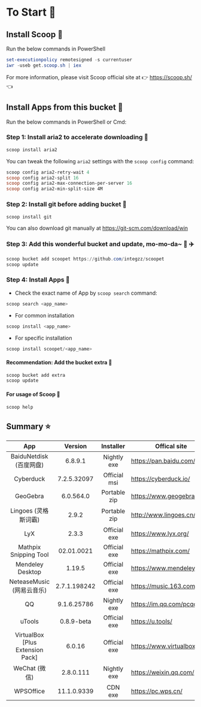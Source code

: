 # To Start 🏃

## Install Scoop 🚴

Run the below commands in PowerShell

``` powershell
set-executionpolicy remotesigned -s currentuser
iwr -useb get.scoop.sh | iex
```

For more information, please visit Scoop official site at 👉 https://scoop.sh/ 👈

## Install Apps from this bucket 🚗

Run the below commands in PowerShell or Cmd:

### Step 1: Install aria2 to accelerate downloading 🚅

```powershell
scoop install aria2
```

You can tweak the following `aria2` settings with the `scoop config` command:

```powershell
scoop config aria2-retry-wait 4
scoop config aria2-split 16
scoop config aria2-max-connection-per-server 16
scoop config aria2-min-split-size 4M
```

### Step 2: Install git before adding bucket 🎫

```powershell
scoop install git
```

You can also download git manually at https://git-scm.com/download/win

### Step 3: Add this wonderful bucket and update, mo-mo-da~ 💋 ✈️

```powershell
scoop bucket add scoopet https://github.com/integzz/scoopet
scoop update
```

###  Step 4: Install Apps 🚀

- Check the exact name of App by `scoop search` command:

```powershell
scoop search <app_name>
```

- For common installation

``` powershell
scoop install <app_name>
```

- For specific installation

```powershell
scoop install scoopet/<app_name>
```

#### Recommendation: Add the bucket extra 💯

``` powershell
scoop bucket add extra
scoop update
```

#### For usage of Scoop 📖

```powershell
scoop help
```

## Summary ⭐️

|               App                |   Version    |  Installer   | Offical site                |
| :------------------------------: | :----------: | :----------: | --------------------------- |
|     BaiduNetdisk  (百度网盘)     |   6.8.9.1    | Nightly exe  | https://pan.baidu.com/      |
|            Cyberduck             | 7.2.5.32097  | Official msi | https://cyberduck.io/       |
|             GeoGebra             |  6.0.564.0   | Portable zip | https://www.geogebra.org/   |
|       Lingoes (灵格斯词霸)       |    2.9.2     | Portable zip | http://www.lingoes.cn/      |
|               LyX                |    2.3.3     | Official exe | https://www.lyx.org/        |
|      Mathpix Snipping Tool       |  02.01.0021  | Official exe | https://mathpix.com/        |
|         Mendeley Desktop         |    1.19.5    | Official exe | https://www.mendeley.com/   |
|    NeteaseMusic  (网易云音乐)    | 2.7.1.198242 | Official exe | https://music.163.com/      |
|                QQ                | 9.1.6.25786  | Nightly exe  | https://im.qq.com/pcqq/     |
|              uTools              |  0.8.9-beta  | Official exe | https://u.tools/            |
| VirtualBox [Plus Extension Pack] |    6.0.16    | Official exe | https://www.virtualbox.org/ |
|          WeChat  (微信)          |  2.8.0.111   | Nightly exe  | https://weixin.qq.com/      |
|            WPSOffice             | 11.1.0.9339  |   CDN exe    | https://pc.wps.cn/          |
